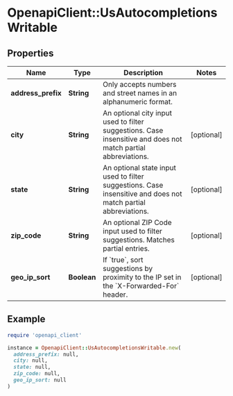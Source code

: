 # OpenapiClient::UsAutocompletionsWritable

## Properties

| Name | Type | Description | Notes |
| ---- | ---- | ----------- | ----- |
| **address_prefix** | **String** | Only accepts numbers and street names in an alphanumeric format.  |  |
| **city** | **String** | An optional city input used to filter suggestions. Case insensitive and does not match partial abbreviations.  | [optional] |
| **state** | **String** | An optional state input used to filter suggestions. Case insensitive and does not match partial abbreviations.  | [optional] |
| **zip_code** | **String** | An optional ZIP Code input used to filter suggestions. Matches partial entries.  | [optional] |
| **geo_ip_sort** | **Boolean** | If &#x60;true&#x60;, sort suggestions by proximity to the IP set in the &#x60;X-Forwarded-For&#x60; header.  | [optional] |

## Example

```ruby
require 'openapi_client'

instance = OpenapiClient::UsAutocompletionsWritable.new(
  address_prefix: null,
  city: null,
  state: null,
  zip_code: null,
  geo_ip_sort: null
)
```

